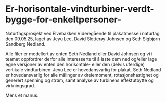 ﻿# Er-horisontale-vindturbiner-verdt-bygge-for-enkeltpersoner-

Naturfagsprosjekt ved Elvebakken Videregående til plakatmesse i naturfag den 09.05.25, laget av Jeyu Lee, David Slotterøy Johnsen og Seth Sigbjørn Sandberg Nedland.

Alle filer er modellert av enten Seth Nedland eller David Johnsen og vi i teamet oppfordrer derfor alle interesserte til å laste dem ned og/eller lage egne versjoner av enten den horisontale- eller den (delvis uferdige) vertikale vindturbinen. Jeyu Lee er hovedansvarlig for plakat. Seth Nedland er hovedansvarlig for alle målinger av dreiemoment, rotasjonshastighet og generert spenning og strøm, samt analyse av turbinens effektutbytte og virkningsgrad.

Mens et manus.
